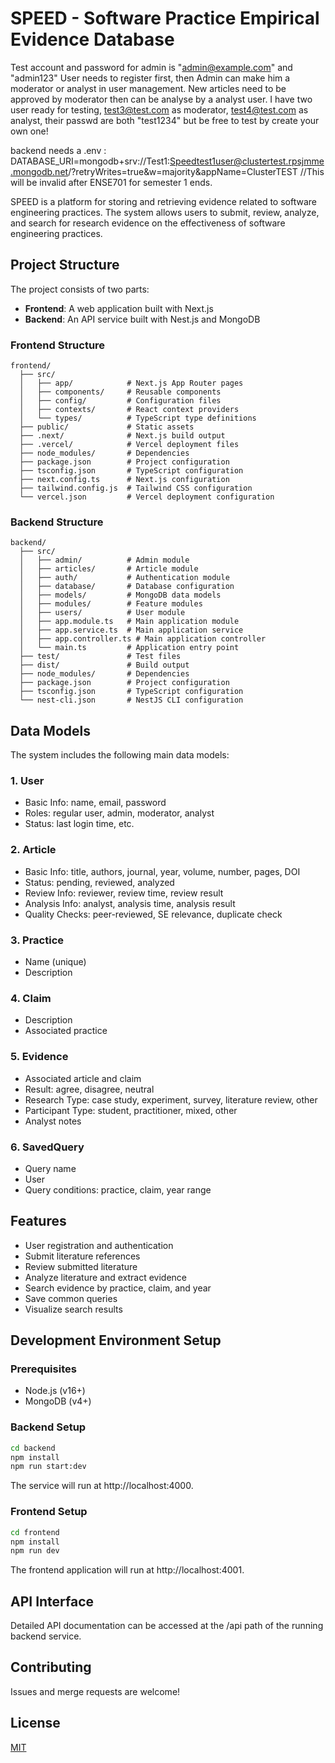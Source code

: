 # SPEED - Software Practice Empirical Evidence Database

Test account and password for admin is "admin@example.com" and  "admin123"
User needs to register first, then Admin can make him a moderator or analyst in user management.
New articles need to be approved by moderator then can be analyse by a analyst user.
I have two user ready for testing, test3@test.com as moderator, test4@test.com as analyst, their passwd are both "test1234"
but be free to test by create your own one!

backend needs a .env :  DATABASE_URI=mongodb+srv://Test1:Speedtest1user@clustertest.rpsjmme.mongodb.net/?retryWrites=true&w=majority&appName=ClusterTEST
//This will be invalid after ENSE701 for semester 1 ends.


SPEED is a platform for storing and retrieving evidence related to software engineering practices. The system allows users to submit, review, analyze, and search for research evidence on the effectiveness of software engineering practices.

## Project Structure

The project consists of two parts:

- **Frontend**: A web application built with Next.js
- **Backend**: An API service built with Nest.js and MongoDB

### Frontend Structure

```
frontend/
  ├── src/
  │   ├── app/            # Next.js App Router pages
  │   ├── components/     # Reusable components
  │   ├── config/         # Configuration files
  │   ├── contexts/       # React context providers
  │   └── types/          # TypeScript type definitions
  ├── public/             # Static assets
  ├── .next/              # Next.js build output
  ├── .vercel/            # Vercel deployment files
  ├── node_modules/       # Dependencies
  ├── package.json        # Project configuration
  ├── tsconfig.json       # TypeScript configuration
  ├── next.config.ts      # Next.js configuration
  ├── tailwind.config.js  # Tailwind CSS configuration
  └── vercel.json         # Vercel deployment configuration
```

### Backend Structure

```
backend/
  ├── src/
  │   ├── admin/          # Admin module
  │   ├── articles/       # Article module
  │   ├── auth/           # Authentication module
  │   ├── database/       # Database configuration
  │   ├── models/         # MongoDB data models
  │   ├── modules/        # Feature modules
  │   ├── users/          # User module
  │   ├── app.module.ts   # Main application module
  │   ├── app.service.ts  # Main application service
  │   ├── app.controller.ts # Main application controller
  │   └── main.ts         # Application entry point
  ├── test/               # Test files
  ├── dist/               # Build output
  ├── node_modules/       # Dependencies
  ├── package.json        # Project configuration
  ├── tsconfig.json       # TypeScript configuration
  └── nest-cli.json       # NestJS CLI configuration
```

## Data Models

The system includes the following main data models:

### 1. User
- Basic Info: name, email, password
- Roles: regular user, admin, moderator, analyst
- Status: last login time, etc.

### 2. Article
- Basic Info: title, authors, journal, year, volume, number, pages, DOI
- Status: pending, reviewed, analyzed
- Review Info: reviewer, review time, review result
- Analysis Info: analyst, analysis time, analysis result
- Quality Checks: peer-reviewed, SE relevance, duplicate check

### 3. Practice
- Name (unique)
- Description

### 4. Claim
- Description
- Associated practice

### 5. Evidence
- Associated article and claim
- Result: agree, disagree, neutral
- Research Type: case study, experiment, survey, literature review, other
- Participant Type: student, practitioner, mixed, other
- Analyst notes

### 6. SavedQuery
- Query name
- User
- Query conditions: practice, claim, year range

## Features

- User registration and authentication
- Submit literature references
- Review submitted literature
- Analyze literature and extract evidence
- Search evidence by practice, claim, and year
- Save common queries
- Visualize search results

## Development Environment Setup

### Prerequisites

- Node.js (v16+)
- MongoDB (v4+)

### Backend Setup

```bash
cd backend
npm install
npm run start:dev
```

The service will run at http://localhost:4000.

### Frontend Setup

```bash
cd frontend
npm install
npm run dev
```

The frontend application will run at http://localhost:4001.

## API Interface

Detailed API documentation can be accessed at the /api path of the running backend service.

## Contributing

Issues and merge requests are welcome!

## License

[MIT](LICENSE)

